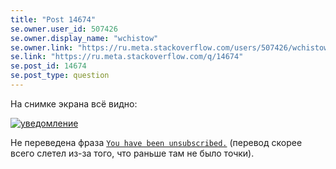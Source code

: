 ```yaml
---
title: "Post 14674"
se.owner.user_id: 507426
se.owner.display_name: "wchistow"
se.owner.link: "https://ru.meta.stackoverflow.com/users/507426/wchistow"
se.link: "https://ru.meta.stackoverflow.com/q/14674"
se.post_id: 14674
se.post_type: question
---
```

<p>На снимке экрана всё видно:</p>
<p><a href="https://i.sstatic.net/z1rbsNv5.png" rel="nofollow noreferrer"><img src="https://i.sstatic.net/z1rbsNv5.png" alt="уведомление" /></a></p>
<p>Не переведена фраза <a href="https://ru.traducir.win/strings/18478" rel="nofollow noreferrer"><code>You have been unsubscribed.</code></a> (перевод скорее всего слетел из-за того, что раньше там не было точки).</p>
